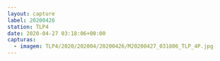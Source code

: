 ```yaml
---
layout: capture
label: 20200426
station: TLP4
date: 2020-04-27 03:18:06+00:00
capturas:
  - imagem: TLP4/2020/202004/20200426/M20200427_031806_TLP_4P.jpg
---
```

